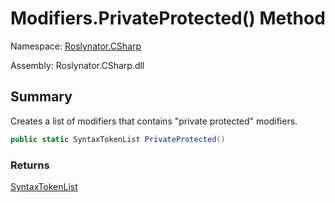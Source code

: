 # Modifiers\.PrivateProtected\(\) Method

Namespace: [Roslynator.CSharp](../../README.md)

Assembly: Roslynator\.CSharp\.dll

## Summary

Creates a list of modifiers that contains "private protected" modifiers\.

```csharp
public static SyntaxTokenList PrivateProtected()
```

### Returns

[SyntaxTokenList](https://docs.microsoft.com/en-us/dotnet/api/microsoft.codeanalysis.syntaxtokenlist)

